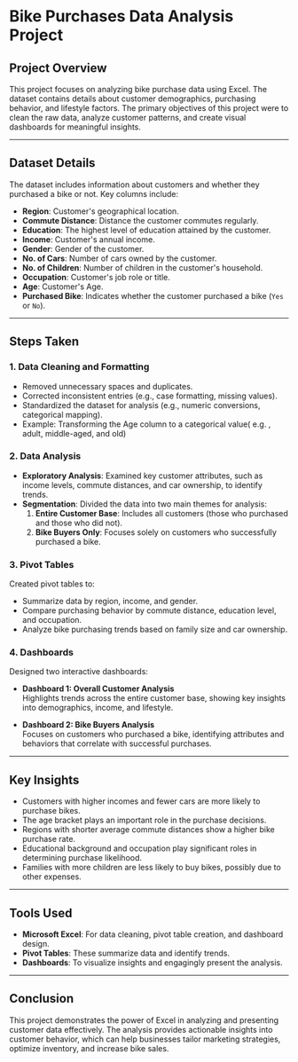 # Bike Purchases Data Analysis Project

## Project Overview
This project focuses on analyzing bike purchase data using Excel. The dataset contains details about customer demographics, purchasing behavior, and lifestyle factors. The primary objectives of this project were to clean the raw data, analyze customer patterns, and create visual dashboards for meaningful insights.

---

## Dataset Details
The dataset includes information about customers and whether they purchased a bike or not. Key columns include:
- **Region**: Customer's geographical location.
- **Commute Distance**: Distance the customer commutes regularly.
- **Education**: The highest level of education attained by the customer.
- **Income**: Customer's annual income.
- **Gender**: Gender of the customer.
- **No. of Cars**: Number of cars owned by the customer.
- **No. of Children**: Number of children in the customer's household.
- **Occupation**: Customer's job role or title.
- **Age**: Customer's Age.
- **Purchased Bike**: Indicates whether the customer purchased a bike (`Yes` or `No`).

---

## Steps Taken
### 1. Data Cleaning and Formatting
- Removed unnecessary spaces and duplicates.
- Corrected inconsistent entries (e.g., case formatting, missing values).
- Standardized the dataset for analysis (e.g., numeric conversions, categorical mapping).
- Example: Transforming the Age column to a categorical value( e.g. , adult, middle-aged, and old)

### 2. Data Analysis
- **Exploratory Analysis**: Examined key customer attributes, such as income levels, commute distances, and car ownership, to identify trends.
- **Segmentation**: Divided the data into two main themes for analysis:
  1. **Entire Customer Base**: Includes all customers (those who purchased and those who did not).
  2. **Bike Buyers Only**: Focuses solely on customers who successfully purchased a bike.

### 3. Pivot Tables
Created pivot tables to:
- Summarize data by region, income, and gender.
- Compare purchasing behavior by commute distance, education level, and occupation.
- Analyze bike purchasing trends based on family size and car ownership.

### 4. Dashboards
Designed two interactive dashboards:
- **Dashboard 1: Overall Customer Analysis**  
  Highlights trends across the entire customer base, showing key insights into demographics, income, and lifestyle.
  
- **Dashboard 2: Bike Buyers Analysis**  
  Focuses on customers who purchased a bike, identifying attributes and behaviors that correlate with successful purchases.

---

## Key Insights
- Customers with higher incomes and fewer cars are more likely to purchase bikes.
- The age bracket plays an important role in the purchase decisions.
- Regions with shorter average commute distances show a higher bike purchase rate.
- Educational background and occupation play significant roles in determining purchase likelihood.
- Families with more children are less likely to buy bikes, possibly due to other expenses.

---

## Tools Used
- **Microsoft Excel**: For data cleaning, pivot table creation, and dashboard design.
- **Pivot Tables**: These summarize data and identify trends.
- **Dashboards**: To visualize insights and engagingly present the analysis.

---

## Conclusion
This project demonstrates the power of Excel in analyzing and presenting customer data effectively. The analysis provides actionable insights into customer behavior, which can help businesses tailor marketing strategies, optimize inventory, and increase bike sales.
